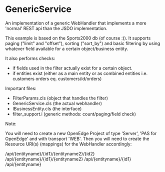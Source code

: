 # GenericService

An implementation of a generic WebHandler that implements a more 'normal' REST
api than the JSDO implementation.

This example is based on the Sports2000 db (of course :)).
It supports paging ("limit" and "offset"), sorting ("sort_by") and basic 
filtering by using whatever field available for a certain object/business entity.


It also performs checks:

- if fields used in the filter actually exist for a certain object.
- if entities exist (either as a main entity or as combined entities i.e. 
  customers orders eq. customers/id/orders)

Important files:

- FilterParams.cls      (object that handles the filter)
- GenericService.cls    (the actual webhandler)
- IBusinessEntity.cls   (the interface)
- filter_support.i      (generic methods: count/paging/field check)

Note:

You will need to create a new OpenEdge Project of type 'Server', 'PAS for OpenEdge' and with transport 'WEB'.
Then you will need to create the Resource URI(s) (mappings) for the WebHandler accordingly:

/api/{entityname}/{id1}/{entityname2}/{id2}
/api/{entityname}/{id1}/{entityname2}
/api/{entityname}/{id1}
/api/{entityname}

